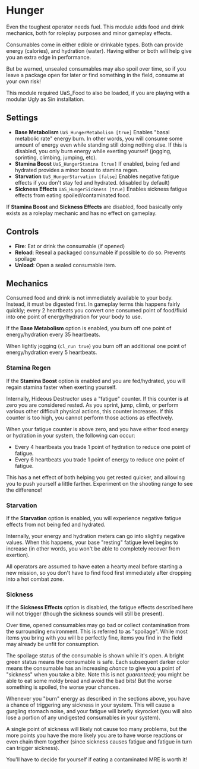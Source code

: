 # Hunger

Even the toughest operator needs fuel. This module adds food and drink mechanics, both for roleplay purposes and minor gameplay effects.

Consumables come in either edible or drinkable types. Both can provide energy (calories), and hydration (water). Having either or both will help give you an extra edge in performance.

But be warned, unsealed consumables may also spoil over time, so if you leave a package open for later or find something in the field, consume at your own risk!

This module required UaS_Food to also be loaded, if you are playing with a modular Ugly as Sin installation.

## Settings

* **Base Metabolism** `UaS_HungerMetabolism [true]` Enables "basal metabolic rate" energy burn. In other words, you will consume some amount of energy even while standing still doing nothing else. If this is disabled, you only burn energy while exerting yourself (jogging, sprinting, climbing, jumping, etc).
* **Stamina Boost** `UaS_HungerStamina [true]` If enabled, being fed and hydrated provides a minor boost to stamina regen.
* **Starvation** `UaS_HungerStarvation [false]` Enables negative fatigue effects if you don't stay fed and hydrated. (disabled by default)
* **Sickness Effects** `UaS_HungerSickness [true]` Enables sickness fatigue effects from eating spoiled/contaminated food.

If **Stamina Boost** and **Sickness Effects** are disabled, food basically only exists as a roleplay mechanic and has no effect on gameplay.

## Controls

* **Fire**: Eat or drink the consumable (if opened)
* **Reload**: Reseal a packaged consumable if possible to do so. Prevents spoilage
* **Unload**: Open a sealed consumable item.

## Mechanics

Consumed food and drink is not immediately available to your body. Instead, it must be digested first. In gameplay terms this happens fairly quickly; every 2 heartbeats you convert one consumed point of food/fluid into one point of energy/hydration for your body to use.

If the **Base Metabolism** option is enabled, you burn off one point of energy/hydration every 35 heartbeats.

When lightly jogging (`cl_run true`) you burn off an additional one point of energy/hydration every 5 heartbeats.


### Stamina Regen

If the **Stamina Boost** option is enabled and you are fed/hydrated, you will regain stamina faster when exerting yourself.

Internally, Hideous Destructor uses a "fatigue" counter. If this counter is at zero you are considered rested. As you sprint, jump, climb, or perform various other difficult physical actions, this counter increases. If this counter is too high, you cannot perform those actions as effectively.

When your fatigue counter is above zero, and you have either food energy or hydration in your system, the following can occur:

* Every 4 heartbeats you trade 1 point of hydration to reduce one point of fatigue.
* Every 6 heartbeats you trade 1 point of energy to reduce one point of fatigue.

This has a net effect of both helping you get rested quicker, and allowing you to push yourself a little farther. Experiment on the shooting range to see the difference!

### Starvation

If the **Starvation** option is enabled, you will experience negative fatigue effects from not being fed and hydrated.

Internally, your energy and hydration meters can go into slightly negative values. When this happens, your base "resting" fatigue level begins to increase (in other words, you won't be able to completely recover from exertion).

All operators are assumed to have eaten a hearty meal before starting a new mission, so you don't have to find food first immediately after dropping into a hot combat zone.

### Sickness

If the **Sickness Effects** option is disabled, the fatigue effects described here will not trigger (though the sickness sounds will still be present).

Over time, opened consumables may go bad or collect contamination from the surrounding environment. This is referred to as "spoilage". While most items you bring with you will be perfectly fine, items you find in the field may already be unfit for consumption.

The spoilage status of the consumable is shown while it's open. A bright green status means the consumable is safe. Each subsequent darker color means the consumable has an increasing *chance* to give you a point of "sickness" when you take a bite. Note this is not *guaranteed*; you might be able to eat some moldy bread and avoid the bad bits! But the worse something is spoiled, the worse your chances.

Whenever you "burn" energy as described in the sections above, you have a chance of triggering any sickness in your system. This will cause a gurgling stomach noise, and your fatigue will briefly skyrocket (you will also lose a portion of any undigested consumables in your system).


A single point of sickness will likely not cause too many problems, but the more points you have the more likely you are to have worse reactions or even chain them together (since sickness causes fatigue and fatigue in turn can trigger sickness).

You'll have to decide for yourself if eating a contaminated MRE is worth it!
